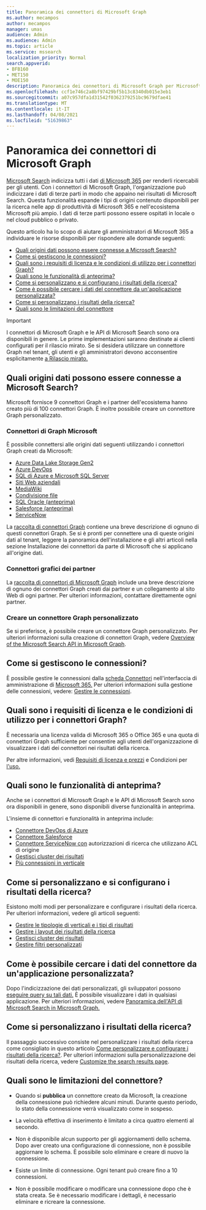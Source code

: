 ```yaml
---
title: Panoramica dei connettori di Microsoft Graph
ms.author: mecampos
author: mecampos
manager: umas
audience: Admin
ms.audience: Admin
ms.topic: article
ms.service: mssearch
localization_priority: Normal
search.appverid:
- BFB160
- MET150
- MOE150
description: Panoramica dei connettori di Microsoft Graph per Microsoft Search
ms.openlocfilehash: ccf1e746c2a8bf97429bf5b13c8340db015e3eb1
ms.sourcegitcommit: a07c957dfa1d31542f0362379251bc9679dfae41
ms.translationtype: MT
ms.contentlocale: it-IT
ms.lasthandoff: 04/08/2021
ms.locfileid: "51639863"
---
```

<!---Previous ms.author: monaray --->

# <a name="overview-of-microsoft-graph-connectors"></a>Panoramica dei connettori di Microsoft Graph

[Microsoft Search](./overview-microsoft-search.md) indicizza tutti i dati [di Microsoft 365](https://www.microsoft.com/microsoft-365) per renderli ricercabili per gli utenti. Con i connettori di Microsoft Graph, l'organizzazione può indicizzare i dati di terze parti in modo che appaino nei risultati di Microsoft Search. Questa funzionalità espande i tipi di origini contenuto disponibili per la ricerca nelle app di produttività di Microsoft 365 e nell'ecosistema Microsoft più ampio. I dati di terze parti possono essere ospitati in locale o nel cloud pubblico o privato.

<!---link Microsoft Graph reference in line 19 when we have access to relevant documentation--->

Questo articolo ha lo scopo di aiutare gli amministratori di Microsoft 365 a individuare le risorse disponibili per rispondere alle domande seguenti:

* [Quali origini dati possono essere connesse a Microsoft Search?](#what-data-sources-can-be-connected-to-microsoft-search)
* [Come si gestiscono le connessioni?](#how-do-i-manage-my-connections)
* [Quali sono i requisiti di licenza e le condizioni di utilizzo per i connettori Graph?](#what-are-the-license-requirements-and-terms-of-use-for-graph-connectors)
* [Quali sono le funzionalità di anteprima?](#what-are-the-preview-features)
* [Come si personalizzano e si configurano i risultati della ricerca?](#how-do-i-customize-and-configure-search-results)
* [Come è possibile cercare i dati del connettore da un'applicazione personalizzata?](#how-do-i-search-my-connector-data-from-a-custom-application)
* [Come si personalizzano i risultati della ricerca?](#how-do-i-customize-search-results)
* [Quali sono le limitazioni del connettore](#what-are-the-connector-limitations)

<!---Modify to another note that is more accurate after rollout completion--->
> [!IMPORTANT]
> I connettori di Microsoft Graph e le API di Microsoft Search sono ora disponibili in genere. Le prime implementazioni saranno destinate ai clienti configurati per il rilascio mirato. Se si desidera utilizzare un connettore Graph nel tenant, gli utenti e gli amministratori devono acconsentire esplicitamente [a Rilascio mirato.](/microsoft-365/admin/manage/release-options-in-office-365?preserve-view=true&view=o365-worldwide)

<!---Add Value, scenario, example, and/or graphic in December updates--->
<!---Probably remove architecture section below
## Architecture

The following architectural diagram of the Microsoft Graph platform shows how Graph connector content flows through content indexing to user results in [Microsoft Search](./overview-microsoft-search.md) clients. The rest of this section explains each of the key building blocks in the diagram.

![Diagram: on-premises and cloud-based data is pulled by connectors and indexed by the Microsoft Search API, and then the Microsoft Search service delivers the results to users.](media/connectors-overview/highlevel-connectors.png)
Graph connectors can pull data from cloud-based (SaaS) data sources and on-premises data stores. The above diagram shows connections to only two data sources, but you can add connections to up ten sources per tenant.

The Microsoft Graph Connectors API instantiates one connection per data source. Then, the API indexes and stores the data. Established connections interact with Microsoft Search, so users can get search results.

You can use the Microsoft 365 [admin center](https://admin.microsoft.com) to setup and manage any of the Graph connectors by Microsoft. The admin center has a simple user interface that makes it easy to establish the connection to your data source, and monitor connection status and utilization.

***Edit paragraph below***
To create a **connection** to a data source, admins need authenticated access to the data and the entire content repository. The data is fed to the graph connector service for indexing.--->

## <a name="what-data-sources-can-be-connected-to-microsoft-search"></a>Quali origini dati possono essere connesse a Microsoft Search?

Microsoft fornisce 9 connettori Graph e i partner dell'ecosistema hanno creato più di 100 connettori Graph. È inoltre possibile creare un connettore Graph personalizzato.

### <a name="graph-connectors-by-microsoft"></a>Connettori di Graph Microsoft

È possibile connettersi alle origini dati seguenti utilizzando i connettori Graph creati da Microsoft:

<!---Add links below when new docs are created--->
* [Azure Data Lake Storage Gen2](azure-data-lake-connector.md)
* [Azure DevOps](azure-devops-connector.md)
* [SQL di Azure e Microsoft SQL Server](MSSQL-connector.md)
* [Siti Web aziendali](enterprise-web-connector.md)
* [MediaWiki](mediawiki-connector.md)
* [Condivisione file](fileshare-connector.md)
* [SQL Oracle (anteprima)](OracleSQL-connector.md)
* [Salesforce (anteprima)](salesforce-connector.md)
* [ServiceNow](servicenow-connector.md)

La [raccolta di connettori Graph](connectors-gallery.md) contiene una breve descrizione di ognuno di questi connettori Graph. Se si è pronti per connettere una di queste origini dati [](configure-connector.md) al tenant, leggere la panoramica dell'installazione e gli altri articoli nella sezione Installazione dei connettori da parte di Microsoft che si applicano all'origine dati.

### <a name="graph-connectors-by-our-partners"></a>Connettori grafici dei partner

La [raccolta di connettori di Microsoft Graph](connectors-gallery.md) include una breve descrizione di ognuno dei connettori Graph creati dai partner e un collegamento al sito Web di ogni partner. Per ulteriori informazioni, contattare direttamente ogni partner.

### <a name="build-your-own-graph-connector"></a>Creare un connettore Graph personalizzato

Se si preferisce, è possibile creare un connettore Graph personalizzato. Per ulteriori informazioni sulla creazione di connettori Graph, vedere [Overview of the Microsoft Search API in Microsoft Graph](/graph/search-concept-overview).

## <a name="how-do-i-manage-my-connections"></a>Come si gestiscono le connessioni?

È possibile gestire le connessioni dalla [scheda Connettori](https://admin.microsoft.com/Adminportal/Home#/MicrosoftSearch/Connectors) nell'interfaccia di amministrazione di [Microsoft 365.](https://admin.microsoft.com/) Per ulteriori informazioni sulla gestione delle connessioni, vedere: [Gestire le connessioni](manage-connector.md).

## <a name="what-are-the-license-requirements-and-terms-of-use-for-graph-connectors"></a>Quali sono i requisiti di licenza e le condizioni di utilizzo per i connettori Graph?

È necessaria una licenza valida di Microsoft 365 o Office 365 e una quota di connettori Graph sufficiente per consentire agli utenti dell'organizzazione di visualizzare i dati dei connettori nei risultati della ricerca.

Per altre informazioni, vedi [Requisiti di licenza e prezzi](licensing.md) e Condizioni per [l'uso.](terms-of-use.md)

## <a name="what-are-the-preview-features"></a>Quali sono le funzionalità di anteprima?

Anche se i connettori di Microsoft Graph e le API di Microsoft Search sono ora disponibili in genere, sono disponibili diverse funzionalità in anteprima.

L'insieme di connettori e funzionalità in anteprima include:

* [Connettore DevOps di Azure](azure-devops-connector.md)
* [Connettore Salesforce](salesforce-connector.md)
* [Connettore ServiceNow con](servicenow-connector.md) autorizzazioni di ricerca che utilizzano ACL di origine
* [Gestisci cluster dei risultati](result-cluster.md)
* [Più connessioni in verticale](customize-search-page.md#multiple-connections-in-a-vertical)

## <a name="how-do-i-customize-and-configure-search-results"></a>Come si personalizzano e si configurano i risultati della ricerca?

Esistono molti modi per personalizzare e configurare i risultati della ricerca. Per ulteriori informazioni, vedere gli articoli seguenti:

* [Gestire le tipologie di verticali e i tipi di risultati](customize-search-page.md)
* [Gestire i layout dei risultati della ricerca](customize-results-layout.md)
* [Gestisci cluster dei risultati](result-cluster.md)
* [Gestire filtri personalizzati](custom-filters.md)

## <a name="how-do-i-search-my-connector-data-from-a-custom-application"></a>Come è possibile cercare i dati del connettore da un'applicazione personalizzata?

Dopo l'indicizzazione dei dati personalizzati, gli sviluppatori possono [eseguire query su tali dati.](/graph/search-concept-custom-types) È possibile visualizzare i dati in qualsiasi applicazione. Per ulteriori informazioni, vedere [Panoramica dell'API di Microsoft Search in Microsoft Graph.](/graph/search-concept-overview)

## <a name="how-do-i-customize-search-results"></a>Come si personalizzano i risultati della ricerca?

Il passaggio successivo consiste nel personalizzare i risultati della ricerca come consigliato in questo articolo [Come personalizzare e configurare i risultati della ricerca?](#how-do-i-customize-and-configure-search-results). Per ulteriori informazioni sulla personalizzazione dei risultati della ricerca, vedere [Customize the search results page](customize-search-page.md).

## <a name="what-are-the-connector-limitations"></a>Quali sono le limitazioni del connettore?

* Quando si **pubblica** un connettore creato da Microsoft, la creazione della connessione può richiedere alcuni minuti. Durante questo periodo, lo stato della connessione verrà visualizzato come in sospeso.

* La velocità effettiva di inserimento è limitato a circa quattro elementi al secondo.

* Non è disponibile alcun supporto per gli aggiornamenti dello schema. Dopo aver creato una configurazione di connessione, non è possibile aggiornare lo schema. È possibile solo eliminare e creare di nuovo la connessione.

* Esiste un limite di connessione. Ogni tenant può creare fino a 10 connessioni.

* Non è possibile modificare o modificare una connessione dopo che è stata creata. Se è necessario modificare i dettagli, è necessario eliminare e ricreare la connessione.
